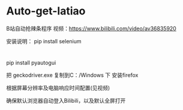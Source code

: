 # Auto-get-latiao
B站自动抢辣条程序
视频：https://www.bilibili.com/video/av36835920

安装说明：
pip install selenium
#
pip install pyautogui 

把 geckodriver.exe 复制到C：/Windows  下
安装firefox

根据屏幕分辨率及电脑响应时间配置(见视频)

确保默认浏览器自动登入Bilibili，以及默认全屏打开
